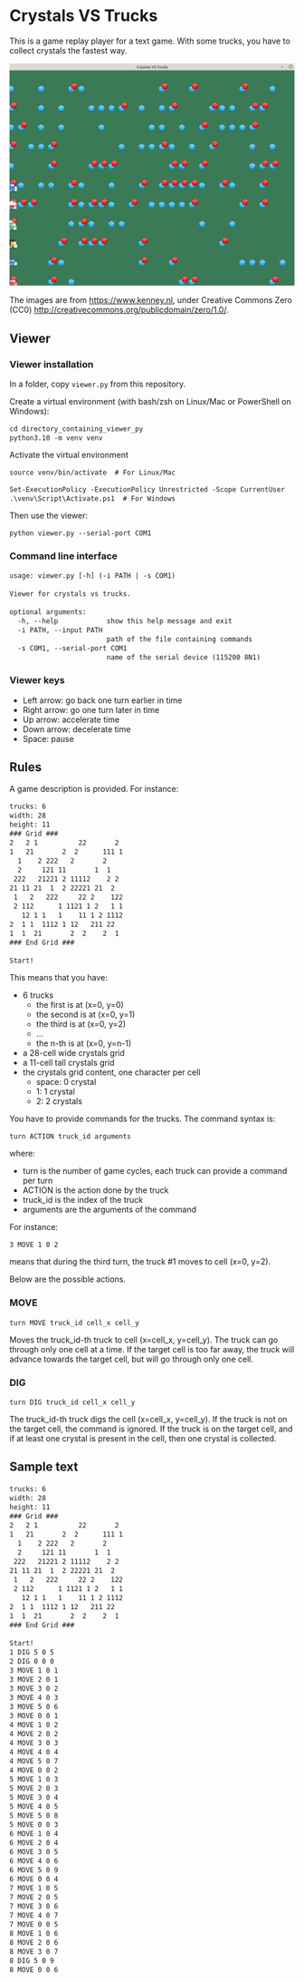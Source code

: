 # Crystals VS Trucks

This is a game replay player for a text game. With some trucks, you have to collect
crystals the fastest way.

![screenshot](crystals_vs_trucks.png)

The images are from https://www.kenney.nl,
under Creative Commons Zero (CC0) http://creativecommons.org/publicdomain/zero/1.0/.

## Viewer

### Viewer installation

In a folder, copy `viewer.py` from this repository.

Create a virtual environment (with bash/zsh on Linux/Mac or PowerShell on Windows):

```shell
cd directory_containing_viewer_py
python3.10 -m venv venv
```

Activate the virtual environment

```shell
source venv/bin/activate  # For Linux/Mac
```

```shell
Set-ExecutionPolicy -ExecutionPolicy Unrestricted -Scope CurrentUser
.\venv\Script\Activate.ps1  # For Windows
```

Then use the viewer:

```shell
python viewer.py --serial-port COM1
```

### Command line interface

```
usage: viewer.py [-h] (-i PATH | -s COM1)

Viewer for crystals vs trucks.

optional arguments:
  -h, --help            show this help message and exit
  -i PATH, --input PATH
                        path of the file containing commands
  -s COM1, --serial-port COM1
                        name of the serial device (115200 8N1)
```

### Viewer keys

- Left arrow: go back one turn earlier in time
- Right arrow: go one turn later in time
- Up arrow: accelerate time
- Down arrow: decelerate time
- Space: pause

## Rules

A game description is provided. For instance:

```
trucks: 6
width: 28
height: 11
### Grid ###
2   2 1          22       2 
1   21       2  2      111 1
  1    2 222   2       2    
  2     121 11       1  1   
 222   21221 2 11112    2 2 
21 11 21  1  2 22221 21  2  
 1   2   222     22 2    122
 2 112      1 1121 1 2   1 1
   12 1 1   1    11 1 2 1112
2  1 1  1112 1 12   211 22  
1  1  21       2  2    2  1 
### End Grid ###

Start!
```

This means that you have:

- 6 trucks
  - the first is at (x=0, y=0)
  - the second is at (x=0, y=1)
  - the third is at (x=0, y=2)
  - …
  - the n-th is at (x=0, y=n-1)
- a 28-cell wide crystals grid
- a 11-cell tall crystals grid
- the crystals grid content, one character per cell
  - space: 0 crystal
  - 1: 1 crystal
  - 2: 2 crystals

You have to provide commands for the trucks. The command syntax is:

```
turn ACTION truck_id arguments
```

where:

- turn is the number of game cycles, each truck can provide a command per turn
- ACTION is the action done by the truck
- truck_id is the index of the truck
- arguments are the arguments of the command

For instance:

```
3 MOVE 1 0 2
```

means that during the third turn, the truck \#1 moves to cell (x=0, y=2).

Below are the possible actions.

### MOVE

```
turn MOVE truck_id cell_x cell_y
```

Moves the truck_id-th truck to cell (x=cell_x, y=cell_y). The truck can go through only one cell at a time. If the target cell is too far away, the truck will advance towards the target cell, but will go through only one cell.

### DIG

```
turn DIG truck_id cell_x cell_y
```

The truck_id-th truck digs the cell (x=cell_x, y=cell_y). If the truck is not on the target cell, the command is ignored. If the truck is on the target cell, and if at least one crystal is present in the cell, then one crystal is collected.

## Sample text

```
trucks: 6
width: 28
height: 11
### Grid ###
2   2 1          22       2 
1   21       2  2      111 1
  1    2 222   2       2    
  2     121 11       1  1   
 222   21221 2 11112    2 2 
21 11 21  1  2 22221 21  2  
 1   2   222     22 2    122
 2 112      1 1121 1 2   1 1
   12 1 1   1    11 1 2 1112
2  1 1  1112 1 12   211 22  
1  1  21       2  2    2  1 
### End Grid ###

Start!
1 DIG 5 0 5
2 DIG 0 0 0
3 MOVE 1 0 1
3 MOVE 2 0 1
3 MOVE 3 0 2
3 MOVE 4 0 3
3 MOVE 5 0 6
3 MOVE 0 0 1
4 MOVE 1 0 2
4 MOVE 2 0 2
4 MOVE 3 0 3
4 MOVE 4 0 4
4 MOVE 5 0 7
4 MOVE 0 0 2
5 MOVE 1 0 3
5 MOVE 2 0 3
5 MOVE 3 0 4
5 MOVE 4 0 5
5 MOVE 5 0 8
5 MOVE 0 0 3
6 MOVE 1 0 4
6 MOVE 2 0 4
6 MOVE 3 0 5
6 MOVE 4 0 6
6 MOVE 5 0 9
6 MOVE 0 0 4
7 MOVE 1 0 5
7 MOVE 2 0 5
7 MOVE 3 0 6
7 MOVE 4 0 7
7 MOVE 0 0 5
8 MOVE 1 0 6
8 MOVE 2 0 6
8 MOVE 3 0 7
8 DIG 5 0 9
8 MOVE 0 0 6
```
